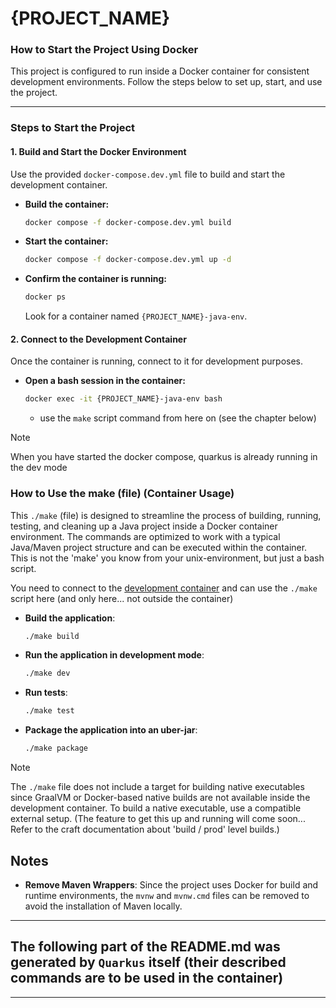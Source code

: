 # {PROJECT_NAME}
### **How to Start the Project Using Docker**

This project is configured to run inside a Docker container for consistent development environments. Follow the steps below to set up, start, and use the project.

---

### **Steps to Start the Project**

#### **1. Build and Start the Docker Environment**
Use the provided `docker-compose.dev.yml` file to build and start the development container.

- **Build the container:**
  ```bash
  docker compose -f docker-compose.dev.yml build
  ```

- **Start the container:**
  ```bash
  docker compose -f docker-compose.dev.yml up -d
  ```

- **Confirm the container is running:**
  ```bash
  docker ps
  ```
  Look for a container named `{PROJECT_NAME}-java-env`.

#### **2. Connect to the Development Container**
Once the container is running, connect to it for development purposes.

- **Open a bash session in the container:**
  ```bash
  docker exec -it {PROJECT_NAME}-java-env bash
  ```
  - use the `make` script command from here on (see the chapter below)

> [!NOTE]
> When you have started the docker compose, quarkus is already running in the dev mode

### **How to Use the make (file) (Container Usage)**

This `./make` (file) is designed to streamline the process of building, running, testing, and cleaning up a Java project inside a Docker container environment. The commands are optimized to work with a typical Java/Maven project structure and can be executed within the container. This is not the 'make' you know from your unix-environment, but just a bash script.

You need to connect to the [development container](#2-connect-to-the-development-container) and can use the `./make` script here (and only here... not outside the container)

- **Build the application**:
  ```bash
  ./make build
  ```
- **Run the application in development mode**:
  ```bash
  ./make dev
  ```
- **Run tests**:
  ```bash
  ./make test
  ```
- **Package the application into an uber-jar**:
  ```bash
  ./make package
  ```

> [!NOTE]
> The `./make` file does not include a target for building native executables since GraalVM or Docker-based native builds are not available inside the development container. To build a native executable, use a compatible external setup. (The feature to get this up and running will come soon... Refer to the craft documentation about 'build / prod' level builds.)

## Notes
- **Remove Maven Wrappers**: Since the project uses Docker for build and runtime environments, the `mvnw` and `mvnw.cmd` files can be removed to avoid the installation of Maven locally.

---
## The following part of the README.md was generated by `Quarkus` itself (their described commands are to be used in the container)
---
